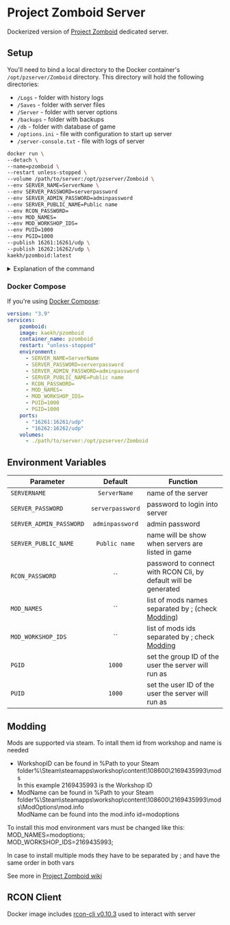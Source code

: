 # Project Zomboid Server

Dockerized version of [Project Zomboid](https://store.steampowered.com/app/108600/Project_Zomboid/) dedicated server.

## Setup

You'll need to bind a local directory to the Docker container's `/opt/pzserver/Zomboid` directory. This directory will hold the following directories:

-   `/Logs` - folder with history logs
-   `/Saves` - folder with server files
-   `/Server` - folder with server options
-   `/backups` - folder with backups
-   `/db` - folder with database of game
-   `/options.ini` - file with configuration to start up server
-   `/server-console.txt` - file with logs of server


```bash
docker run \
--detach \
--name=pzomboid \
--restart unless-stopped \
--volume /path/to/server:/opt/pzserver/Zomboid \
--env SERVER_NAME=ServerName \
--env SERVER_PASSWORD=serverpassword
--env SERVER_ADMIN_PASSWORD=adminpassword
--env SERVER_PUBLIC_NAME=Public name
--env RCON_PASSWORD=
--env MOD_NAMES=
--env MOD_WORKSHOP_IDS=
--env PUID=1000
--env PGID=1000
--publish 16261:16261/udp \
--publish 16262:16262/udp \
kaekh/pzomboid:latest
```

<details> 
<summary>Explanation of the command</summary>

* `--detach` -> Starts the container detached from your terminal<br> 
* `--name` -> Gives the container a unique name
* `--restart unless-stopped` -> Automatically restarts the container unless the container was manually stopped
* `--volume` -> Binds the Project Zomboid server folder to the folder you specified
Allows you to easily access your server files
* For the environment (`--env`) variables please see [here](https://github.com/Kaekh/pzomboid?tab=readme-ov-file#environment-variables)
* `--publish` -> Specifies the ports that the container exposes<br> 
</details>

### Docker Compose

If you're using [Docker Compose](https://docs.docker.com/compose/):

```yaml
version: "3.9"
services:
    pzomboid:
    image: kaekh/pzomboid
    container_name: pzomboid
    restart: "unless-stopped"
    environment:
      - SERVER_NAME=ServerName
      - SERVER_PASSWORD=serverpassword
      - SERVER_ADMIN_PASSWORD=adminpassword
      - SERVER_PUBLIC_NAME=Public name
      - RCON_PASSWORD=
      - MOD_NAMES=
      - MOD_WORKSHOP_IDS=
      - PUID=1000
      - PGID=1000
    ports:
      - "16261:16261/udp"
      - "16262:16262/udp"
    volumes:
      - ./path/to/server:/opt/pzserver/Zomboid
```

## Environment Variables

| Parameter               | Default          | Function                                                        |
|-------------------------|:----------------:|-----------------------------------------------------------------|
| `SERVERNAME`            |   `ServerName`   | name of the server                                              |
| `SERVER_PASSWORD`       | `serverpassword` | password to login into server                                   |
| `SERVER_ADMIN_PASSWORD` | `adminpassword`  | admin password                                                  |
| `SERVER_PUBLIC_NAME`    |  `Public name`   | name will be show when servers are listed in game               |
| `RCON_PASSWORD`         |        ``        | password to connect with RCON Cli, by default will be generated |
| `MOD_NAMES`             |        ``        | list of mods names separated by ; (check [Modding](https://github.com/Kaekh/pzomboid?tab=readme-ov-file#modding))   |
| `MOD_WORKSHOP_IDS`      |        ``        | list of mods ids separated by ; check [Modding](https://github.com/Kaekh/pzomboid?tab=readme-ov-file#modding)     |
| `PGID`                  |      `1000`      | set the group ID of the user the server will run as             |
| `PUID`                  |      `1000`      | set the user ID of the user the server will run as              |


## Modding

Mods are supported via steam. To intall them id from workshop and name is needed

-   WorkshopID can be found in %Path to your Steam folder%\Steam\steamapps\workshop\content\108600\2169435993\mods<br>
     In this example 2169435993 is the Workshop ID
-   ModName can be found in %Path to your Steam folder%\Steam\steamapps\workshop\content\108600\2169435993\mods\ModOptions\mod.info<br>
     ModName can be found into the mod.info id=modoptions

To install this mod environment vars must be changed like this:<br>
MOD_NAMES=modoptions;<br>
MOD_WORKSHOP_IDS=2169435993;<br>

In case to install multiple mods they have to be separated by ; and have the same order in both vars


See more in [Project Zomboid wiki](https://pzwiki.net/wiki/Installing_mods)

## RCON Client

Docker image includes [rcon-cli v0.10.3](https://github.com/gorcon/rcon-cli/releases/tag/v0.10.3) used to interact with server
